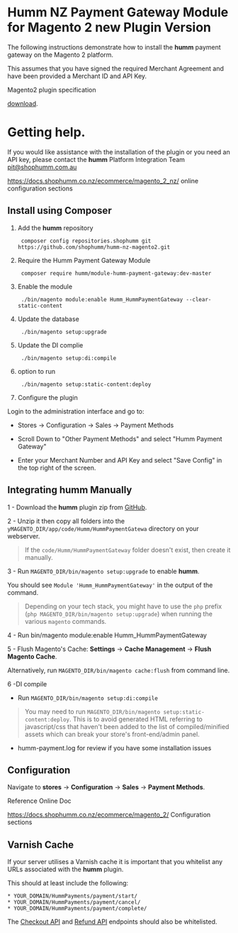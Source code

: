 # Humm NZ Payment Gateway Module for Magento 2 new Plugin Version 

The following instructions demonstrate how to install the **humm** payment gateway on the Magento 2 platform.

This assumes that you have signed the required Merchant Agreement and have been provided a Merchant ID and API Key.

Magento2 plugin specification 

[download](https://github.com/shophumm/humm-nz-magento2/blob/master/Magento2%20plugin.pdf).

# Getting help. 

If you would like assistance with the installation of the plugin or you need an API key, please contact the **humm** Platform Integration Team pit@shophumm.com.au

https://docs.shophumm.co.nz/ecommerce/magento_2_nz/  online configuration sections



## Install using Composer 

1. Add the **humm** repository

        composer config repositories.shophumm git https://github.com/shophumm/humm-nz-magento2.git

2. Require the Humm Payment Gateway Module

        composer require humm/module-humm-payment-gateway:dev-master

3. Enable the module
       
        ./bin/magento module:enable Humm_HummPaymentGateway --clear-static-content

4. Update the database

        ./bin/magento setup:upgrade
        
5. Update the DI complie

        ./bin/magento setup:di:compile  
        
6. option to run 
 
        ./bin/magento setup:static-content:deploy 
               
7.  Configure the plugin

Login to the  administration interface and go to:
  
 * Stores → Configuration → Sales → Payment Methods 

 * Scroll Down to "Other Payment Methods" and select "Humm Payment Gateway" 

 * Enter your Merchant Number and API Key and select "Save Config" in the top right of the screen. 


## Integrating **humm** Manually

1 - Download the **humm** plugin zip from [GitHub](https://github.com/shophumm/humm-nz-magento2.git).

2 - Unzip it then copy all folders into the `yMAGENTO_DIR/app/code/Humm/HummPaymentGatewa` directory on your webserver.

>  If the `code/Humm/HummPaymentGateway` folder doesn't exist, then create it manually.

3 - Run `MAGENTO_DIR/bin/magento setup:upgrade` to enable **humm**.

   You should see `Module 'Humm_HummPaymentGateway'` in the output of the command.

>  Depending on your tech stack, you might have to use the <code>php</code> prefix (`php MAGENTO_DIR/bin/magento setup:upgrade`) when running the various <code>magento</code> commands.

4 - Run bin/magento module:enable Humm_HummPaymentGateway

5 - Flush Magento's Cache: **Settings** → **Cache Management** → **Flush Magento Cache**.

Alternatively, run <code>MAGENTO_DIR/bin/magento cache:flush</code> from command line.

6  -DI compile

  - Run `MAGENTO_DIR/bin/magento setup:di:compile`

> You may need to run `MAGENTO_DIR/bin/magento setup:static-content:deploy`. This is to avoid generated HTML referring to javascript/css that haven't been added to the list of compiled/minified assets which can break your store's front-end/admin panel.

* humm-payment.log for review if you have some installation issues

## Configuration

Navigate to **stores** → **Configuration** → **Sales** → **Payment Methods**.


Reference Online Doc

 https://docs.shophumm.co.nz/ecommerce/magento_2/ Configuration sections


## Varnish Cache

If your server utilises a Varnish cache it is important that you whitelist any URLs associated with the **humm** plugin.

This should at least include the following:
```
* YOUR_DOMAIN/HummPayments/payment/start/
* YOUR_DOMAIN/HummPayments/payment/cancel/
* YOUR_DOMAIN/HummPayments/payment/complete/
```
The [Checkout API](../../developer_resources/checkout_api/#humm-gateways) and [Refund API](../../developer_resources/refund_api/) endpoints should also be whitelisted.










